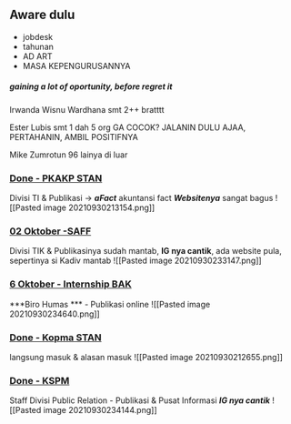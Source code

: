 ## Aware dulu
- jobdesk
- tahunan
- AD ART
- MASA KEPENGURUSANNYA 


##### gaining a lot of oportunity, before regret it

Irwanda Wisnu Wardhana
smt 2++ bratttt



Ester Lubis
smt 1 dah 5 org
GA COCOK? JALANIN DULU AJAA, PERTAHANIN, AMBIL POSITIFNYA


Mike Zumrotun
96 lainya di luar




 
 ### [Done - PKAKP STAN](https://linktr.ee/pkakp_pknstan)
 Divisi TI & Publikasi -> ***aFact*** akuntansi fact
 ***Websitenya*** sangat bagus
 ![[Pasted image 20210930213154.png]]
 
 ###  [02 Oktober -SAFF](http://staner.id/OPRECSAFF)
 Divisi TIK & Publikasinya sudah mantab, **IG nya cantik**, ada website pula, sepertinya si Kadiv mantab
 ![[Pasted image 20210930233147.png]]
 
  ### [6 Oktober - Internship BAK](https://linktr.ee/InternshipBAK2021)
 ***Biro Humas *** - Publikasi online
 ![[Pasted image 20210930234640.png]]
 
 ### [Done - Kopma STAN](https://staner.id/joinkopma)
 langsung masuk & alasan masuk
![[Pasted image 20210930212655.png]]
 
 ### [Done - KSPM](http://bit.ly/OPRECAnggotaKSPMPKNSTAN2021-2022)
 Staff Divisi Public Relation - Publikasi & Pusat Informasi
 ***IG nya cantik***
 ![[Pasted image 20210930234144.png]]
 

